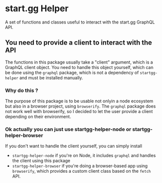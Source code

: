 # start.gg Helper

A set of functions and classes useful to interact with the start.gg GraphQL API.  

## You need to provide a client to interact with the API
The functions in this package usually take a "client" argument, which is a GraphQL client object. You need to handle this object yourself, which can be done using the `graphql` package, which is not a dependency of `startgg-helper` and must be installed manually.

### Why do this ?

The purpose of this package is to be usable not onlyin a node ecosystem but also in a browser project, using `browserify`. The `graphql` package does not work well with browserify, so I decided to let the user provide a client depending on their environment.

### Ok actually you can just use startgg-helper-node or startgg-helper-browser

If you don't want to handle the client yourself, you can simply install
- `startgg-helper-node` if you're on Node, it includes `graphql` and handles the client using this package
- `startgg-helper-browser` if you're doing a browser-based app using `browserify`, which provides a custom client class based on the `fetch` API.